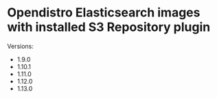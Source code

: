 # Opendistro Elasticsearch images with installed S3 Repository plugin

Versions:
- 1.9.0
- 1.10.1
- 1.11.0
- 1.12.0
- 1.13.0
